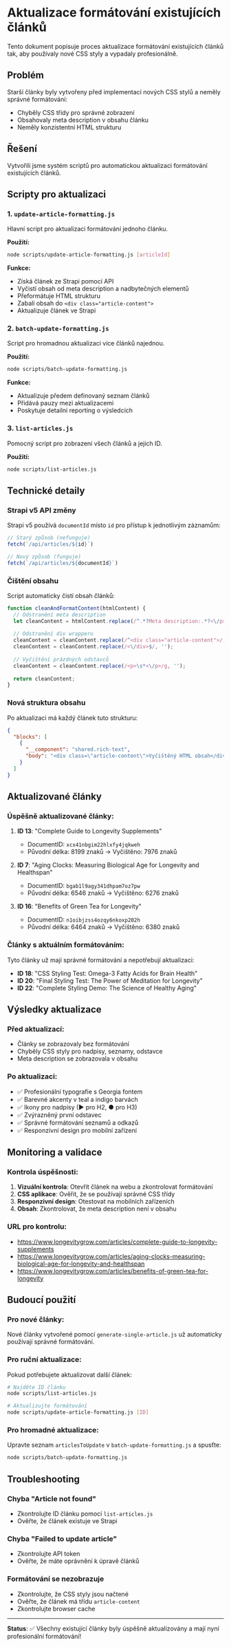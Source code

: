 # Aktualizace formátování existujících článků

Tento dokument popisuje proces aktualizace formátování existujících článků tak, aby používaly nové CSS styly a vypadaly profesionálně.

## Problém

Starší články byly vytvořeny před implementací nových CSS stylů a neměly správné formátování:
- Chyběly CSS třídy pro správné zobrazení
- Obsahovaly meta description v obsahu článku
- Neměly konzistentní HTML strukturu

## Řešení

Vytvořili jsme systém scriptů pro automatickou aktualizaci formátování existujících článků.

## Scripty pro aktualizaci

### 1. `update-article-formatting.js`

Hlavní script pro aktualizaci formátování jednoho článku.

**Použití:**
```bash
node scripts/update-article-formatting.js [articleId]
```

**Funkce:**
- Získá článek ze Strapi pomocí API
- Vyčistí obsah od meta description a nadbytečných elementů
- Přeformátuje HTML strukturu
- Zabalí obsah do `<div class="article-content">`
- Aktualizuje článek ve Strapi

### 2. `batch-update-formatting.js`

Script pro hromadnou aktualizaci více článků najednou.

**Použití:**
```bash
node scripts/batch-update-formatting.js
```

**Funkce:**
- Aktualizuje předem definovaný seznam článků
- Přidává pauzy mezi aktualizacemi
- Poskytuje detailní reporting o výsledcích

### 3. `list-articles.js`

Pomocný script pro zobrazení všech článků a jejich ID.

**Použití:**
```bash
node scripts/list-articles.js
```

## Technické detaily

### Strapi v5 API změny

Strapi v5 používá `documentId` místo `id` pro přístup k jednotlivým záznamům:

```javascript
// Starý způsob (nefunguje)
fetch(`/api/articles/${id}`)

// Nový způsob (funguje)
fetch(`/api/articles/${documentId}`)
```

### Čištění obsahu

Script automaticky čistí obsah článků:

```javascript
function cleanAndFormatContent(htmlContent) {
  // Odstranění meta description
  let cleanContent = htmlContent.replace(/^.*?Meta description:.*?<\/p>/i, '');
  
  // Odstranění div wrapperu
  cleanContent = cleanContent.replace(/^<div class="article-content">/, '');
  cleanContent = cleanContent.replace(/<\/div>$/, '');
  
  // Vyčištění prázdných odstavců
  cleanContent = cleanContent.replace(/<p>\s*<\/p>/g, '');
  
  return cleanContent;
}
```

### Nová struktura obsahu

Po aktualizaci má každý článek tuto strukturu:

```json
{
  "blocks": [
    {
      "__component": "shared.rich-text",
      "body": "<div class=\"article-content\">Vyčištěný HTML obsah</div>"
    }
  ]
}
```

## Aktualizované články

### Úspěšně aktualizované články:

1. **ID 13**: "Complete Guide to Longevity Supplements"
   - DocumentID: `xcx41nbgim22hlxfy4jqkweh`
   - Původní délka: 8199 znaků → Vyčištěno: 7976 znaků

2. **ID 7**: "Aging Clocks: Measuring Biological Age for Longevity and Healthspan"
   - DocumentID: `bgab1l9agy341dhpam7oz7pw`
   - Původní délka: 6546 znaků → Vyčištěno: 6276 znaků

3. **ID 16**: "Benefits of Green Tea for Longevity"
   - DocumentID: `n1oibjzss4ozqy6nkoxp202h`
   - Původní délka: 6464 znaků → Vyčištěno: 6380 znaků

### Články s aktuálním formátováním:

Tyto články už mají správné formátování a nepotřebují aktualizaci:
- **ID 18**: "CSS Styling Test: Omega-3 Fatty Acids for Brain Health"
- **ID 20**: "Final Styling Test: The Power of Meditation for Longevity"
- **ID 22**: "Complete Styling Demo: The Science of Healthy Aging"

## Výsledky aktualizace

### Před aktualizací:
- Články se zobrazovaly bez formátování
- Chyběly CSS styly pro nadpisy, seznamy, odstavce
- Meta description se zobrazovala v obsahu

### Po aktualizaci:
- ✅ Profesionální typografie s Georgia fontem
- ✅ Barevné akcenty v teal a indigo barvách
- ✅ Ikony pro nadpisy (▶ pro H2, ● pro H3)
- ✅ Zvýrazněný první odstavec
- ✅ Správné formátování seznamů a odkazů
- ✅ Responzivní design pro mobilní zařízení

## Monitoring a validace

### Kontrola úspěšnosti:

1. **Vizuální kontrola**: Otevřít článek na webu a zkontrolovat formátování
2. **CSS aplikace**: Ověřit, že se používají správné CSS třídy
3. **Responzivní design**: Otestovat na mobilních zařízeních
4. **Obsah**: Zkontrolovat, že meta description není v obsahu

### URL pro kontrolu:

- https://www.longevitygrow.com/articles/complete-guide-to-longevity-supplements
- https://www.longevitygrow.com/articles/aging-clocks-measuring-biological-age-for-longevity-and-healthspan
- https://www.longevitygrow.com/articles/benefits-of-green-tea-for-longevity

## Budoucí použití

### Pro nové články:
Nové články vytvořené pomocí `generate-single-article.js` už automaticky používají správné formátování.

### Pro ruční aktualizace:
Pokud potřebujete aktualizovat další článek:

```bash
# Najděte ID článku
node scripts/list-articles.js

# Aktualizujte formátování
node scripts/update-article-formatting.js [ID]
```

### Pro hromadné aktualizace:
Upravte seznam `articlesToUpdate` v `batch-update-formatting.js` a spusťte:

```bash
node scripts/batch-update-formatting.js
```

## Troubleshooting

### Chyba "Article not found"
- Zkontrolujte ID článku pomocí `list-articles.js`
- Ověřte, že článek existuje ve Strapi

### Chyba "Failed to update article"
- Zkontrolujte API token
- Ověřte, že máte oprávnění k úpravě článků

### Formátování se nezobrazuje
- Zkontrolujte, že CSS styly jsou načtené
- Ověřte, že článek má třídu `article-content`
- Zkontrolujte browser cache

---

**Status**: ✅ Všechny existující články byly úspěšně aktualizovány a mají nyní profesionální formátování!
